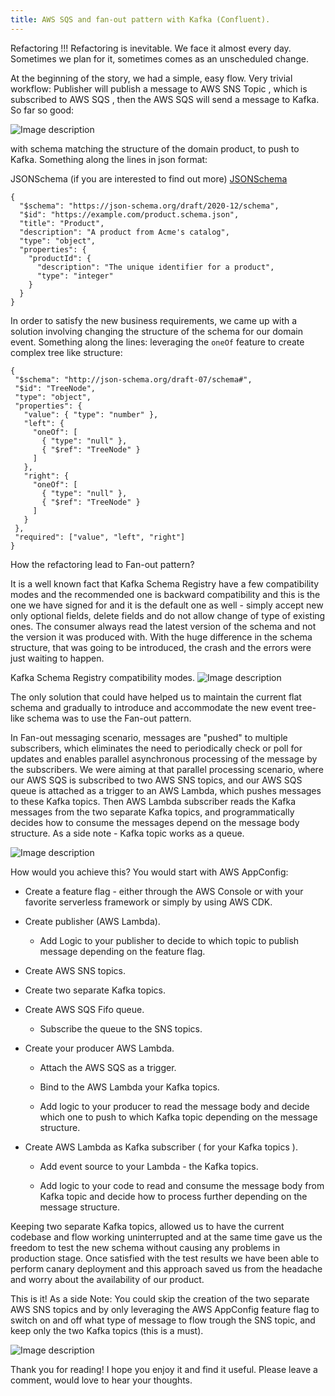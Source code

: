 ```yaml
---
title: AWS SQS and fan-out pattern with Kafka (Confluent).
---
```

Refactoring !!! 
Refactoring is inevitable. We face it almost every day. Sometimes we plan for it, sometimes comes as an unscheduled change.

At the beginning of the story, we had a simple, easy flow.
Very trivial workflow: 
Publisher will publish a message to AWS SNS Topic , which is subscribed to AWS SQS , then the AWS SQS will send a message to Kafka. So far so good:


![Image description](https://dev-to-uploads.s3.amazonaws.com/uploads/articles/ir3ffwve9k7nswc37hme.png)

with schema matching the structure of the domain product, to push to Kafka. Something along the lines in json format:

JSONSchema (if you are interested to find out more)
[JSONSchema](https://json-schema.org/learn/getting-started-step-by-step)

```
{
  "$schema": "https://json-schema.org/draft/2020-12/schema",
  "$id": "https://example.com/product.schema.json",
  "title": "Product",
  "description": "A product from Acme's catalog",
  "type": "object",
  "properties": {
    "productId": {
      "description": "The unique identifier for a product",
      "type": "integer"
    }
  }
}

```

In order to satisfy the new business requirements, we came up with a solution involving changing the structure of the schema for our domain event.
Something along the lines: leveraging the `oneOf` feature to create complex tree like structure: 

```
{
 "$schema": "http://json-schema.org/draft-07/schema#",
 "$id": "TreeNode",
 "type": "object",
 "properties": {
   "value": { "type": "number" },
   "left": {
     "oneOf": [
       { "type": "null" },
       { "$ref": "TreeNode" }
     ]
   },
   "right": {
     "oneOf": [
       { "type": "null" },
       { "$ref": "TreeNode" }
     ]
   }
 },
 "required": ["value", "left", "right"]
}

```


How the refactoring lead to Fan-out pattern?

It is a well known fact that Kafka Schema Registry have a few compatibility modes and the recommended one is backward compatibility and this is the one we have signed for and it is the default one as well - simply accept new only optional fields, delete fields and do not allow change of type of existing ones. The consumer always read the latest version of the schema and not the version it was produced with. With the huge difference in the schema structure, that was going to be introduced, the crash and the errors were just waiting to happen. 


Kafka Schema Registry compatibility modes.
![Image description](https://dev-to-uploads.s3.amazonaws.com/uploads/articles/76i2fjphys5o4xq843yh.png)

The only solution that could have helped us to maintain the current flat schema and gradually to introduce and accommodate the new event tree-like schema was to use the Fan-out pattern.


In Fan-out messaging scenario, messages are "pushed" to multiple subscribers, which eliminates the need to periodically check or poll for updates and enables parallel asynchronous processing of the message by the subscribers.
We were aiming at that parallel processing scenario, where our AWS SQS is subscribed to two AWS SNS topics, and our AWS SQS queue is attached as a trigger to an AWS Lambda, which pushes messages to these Kafka topics. Then AWS Lambda subscriber reads the Kafka messages from the two separate Kafka topics, and programmatically decides how to consume the messages depend on the message body structure. As a side note - Kafka topic works as a queue. 


![Image description](https://dev-to-uploads.s3.amazonaws.com/uploads/articles/2dez50tfwm5v7h3nl2a8.png)

How would you achieve this?
You would start with AWS AppConfig: 

- Create a feature flag - either through the AWS Console or with your favorite serverless framework or simply by using AWS CDK.

- Create publisher (AWS Lambda).

  - Add Logic to your publisher to decide to which topic to publish message depending on the feature flag.

- Create AWS SNS topics.

- Create two separate Kafka topics.

- Create AWS SQS Fifo queue.

  - Subscribe the queue to the SNS topics.


- Create your producer AWS Lambda.

  - Attach the AWS SQS as a trigger.

  - Bind to the AWS Lambda your Kafka topics.

  - Add logic to your producer to read the message body and decide which one to push to which Kafka topic depending on the message structure. 

- Create AWS Lambda as Kafka subscriber ( for your Kafka topics ).

  - Add event source to your Lambda - the Kafka topics. 

  - Add logic to your code to read and consume the message body from Kafka topic and decide how to process further depending on the message structure. 

Keeping two separate Kafka topics, allowed us to have the current codebase and flow working uninterrupted and at the same time gave us the freedom to test the new schema without causing any problems in production stage.
Once satisfied with the test results we have been able to perform canary deployment and this approach saved us from the headache and worry about the availability of our product.


This is it!
As a side Note: You could skip the creation of the two separate AWS SNS topics and by only leveraging the AWS AppConfig feature flag to switch on and off what type of message to flow trough the SNS topic, and keep only the two Kafka topics (this is a must).

![Image description](https://dev-to-uploads.s3.amazonaws.com/uploads/articles/3ke54dw2lby7qpa014u3.png)

Thank you for reading! I hope you enjoy it and find it useful. Please leave a comment, would love to hear your thoughts.

